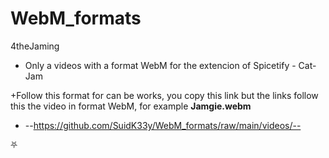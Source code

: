 # WebM_formats
4theJaming

- Only a videos with a format WebM for the extencion of Spicetify - Cat-Jam

+Follow this format for can be works, you copy this link but the links follow this the video in format WebM, for example **Jamgie.webm**
+ --https://github.com/SuidK33y/WebM_formats/raw/main/videos/--

⛧
